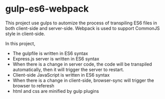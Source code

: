 # gulp-es6-webpack

This project use gulps to automize the process of transpiling ES6 files in both client-side and server-side. Webpack is used to support CommonJS style in client-side. 

In this project, 
* The gulpfile is written in ES6 syntax
* Express.js server is written in ES6 syntax
* When there is a change in server code, the code will be transpiled automatically, then it will trigger the server to restart.
* Client-side JavaScript is written in ES6 syntax
* When there is a change in client-side, browser-sync will trigger the browser to referesh
* html and css are minified by gulp plugins

